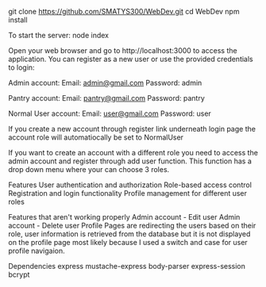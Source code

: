 git clone https://github.com/SMATYS300/WebDev.git
cd WebDev
npm install

To start the server:
node index

Open your web browser and go to http://localhost:3000 to access the application.
You can register as a new user or use the provided credentials to login:

Admin account:
Email: admin@gmail.com
Password: admin

Pantry account:
Email: pantry@gmail.com
Password: pantry

Normal User account:
Email: user@gmail.com
Password: user

If you create a new account through register link underneath login page 
the account role will automatiocally be set to NormalUser

If you want to create an account with a different role you need to access 
the admin account and register through add user function.
This function has a drop down menu where your can choose 3 roles.

Features
User authentication and authorization
Role-based access control
Registration and login functionality
Profile management for different user roles

Features that aren't working properly
Admin account - Edit user 
Admin account - Delete user 
Profile Pages are redirecting the users based on their role,
user information is retrieved from the database but it is not displayed
on the profile page most likely because I used a switch and case for 
user profile navigaion.

Dependencies
express
mustache-express
body-parser
express-session
bcrypt
